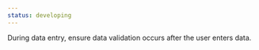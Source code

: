 ```yaml
---
status: developing
---
```


During data entry, ensure data validation occurs after the user enters data.